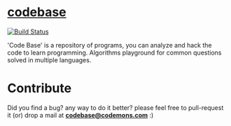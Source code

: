 # [codebase](http://codemons.com/codebase)
[![Build Status](https://travis-ci.org/codemons/codebase-java.svg?branch=master)](https://travis-ci.org/codemons/codebase-java)

'Code Base' is a repository of programs, you can analyze and hack the code to learn programming. Algorithms playground for common questions solved in multiple languages.


Contribute
==========
Did you find a bug? any way to do it better? please feel free to pull-request it (or) drop a mail at **codebase@codemons.com** :)
